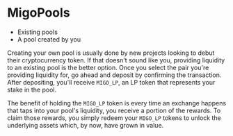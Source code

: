 # MigoPools

* Existing pools
* A pool created by you

Creating your own pool is usually done by new projects looking to debut their cryptocurrency token. If that doesn't sound like you, providing liquidity to an existing pool is the better option. Once you select the pair you're providing liquidity for, go ahead and deposit by confirming the transaction. After depositing, you'll receive `MIGO_LP`, an LP token that represents your stake in the pool.&#x20;

The benefit of holding the `MIGO_LP` token is every time an exchange happens that taps into your pool's liquidity, you receive a portion of the rewards. To claim those rewards, you simply redeem your `MIGO_LP` tokens to unlock the underlying assets which, by now, have grown in value.
